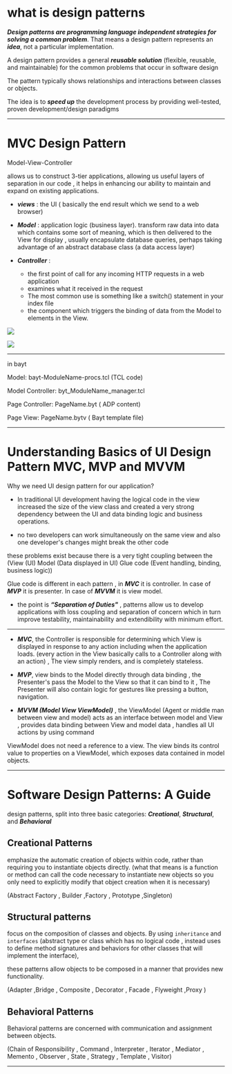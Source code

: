# what is design patterns

**_Design patterns are programming language independent strategies for solving a common problem_**. That means a design pattern represents an **_idea_**, not a particular implementation.

A design pattern provides a general **_reusable solution_** (flexible, reusable, and maintainable) for the common problems that occur in software design 

The pattern typically shows relationships and interactions between classes or objects.

The idea is to ***speed up*** the development process by providing well-tested, proven development/design paradigms

---

# MVC Design Pattern

Model-View-Controller

allows us to construct 3-tier applications, allowing us useful layers of separation in our code , it helps in enhancing our ability to maintain and expand on existing applications.

- **_views_** : the UI ( basically the end result which we send to a web browser)

- **_Model_** : application logic (business layer). transform raw data into data which contains some sort of meaning, which is then delivered to the View for display , usually encapsulate database queries, perhaps taking advantage of an abstract database class (a data access layer)

- **_Controller_** :
  - the first point of call for any incoming HTTP requests in a web application
  - examines what it received in the request
  - The most common use is something like a switch() statement in your index file
  - the component which triggers the binding of data from the Model to elements in the View.

![](https://developer.mozilla.org/en-US/docs/Glossary/MVC/model-view-controller-light-blue.png)

![](https://media.geeksforgeeks.org/wp-content/uploads/20210629165722/mvc.png)

---

in bayt

Model: bayt-ModuleName-procs.tcl (TCL code)

Model Controller: byt_ModuleName_manager.tcl

Page Controller: PageName.byt ( ADP content)

Page View: PageName.bytv ( Bayt template file)

---

# Understanding Basics of UI Design Pattern MVC, MVP and MVVM

Why we need UI design pattern for our application?

- In traditional UI development having the logical code in the view increased the size of the view class and created a very strong dependency between the UI and data binding logic and business operations.

- no two developers can work simultaneously on the same view and also one developer's changes might break the other code

these problems exist because there is a very tight coupling between the
(View (UI) Model (Data displayed in UI) Glue code (Event handling, binding, business logic))

Glue code is different in each pattern , in **_MVC_** it is controller. In case of **_MVP_** it is presenter. In case of **_MVVM_** it is view model.

- the point is **_“Separation of Duties"_** , patterns allow us to develop applications with loss coupling and separation of concern which in turn improve testability, maintainability and extendibility with minimum effort.

---

- **_MVC_**, the Controller is responsible for determining which View is displayed in response to any action including when the application loads. (every action in the View basically calls to a Controller along with an action) , The view simply renders, and is completely stateless.

- **_MVP_**, view binds to the Model directly through data binding , the Presenter's pass the Model to the View so that it can bind to it , The Presenter will also contain logic for gestures like pressing a button, navigation.

- **_MVVM (Model View ViewModel)_** , the ViewModel (Agent or middle man between view and model) acts as an interface between model and View , provides data binding between View and model data , handles all UI actions by using command

ViewModel does not need a reference to a view. The view binds its control value to properties on a ViewModel, which exposes data contained in model objects.

---

# Software Design Patterns: A Guide

design patterns, split into three basic categories: **_Creational_**, **_Structural_**, and **_Behavioral_**

## Creational Patterns

emphasize the automatic creation of objects within code, rather than requiring you to instantiate objects directly. (what that means is a function or method can call the code necessary to instantiate new objects so you only need to explicitly modify that object creation when it is necessary)

(Abstract Factory , Builder ,Factory , Prototype ,Singleton)

## Structural patterns

focus on the composition of classes and objects. By using `inheritance` and `interfaces` (abstract type or class which has no logical code , instead uses to define method signatures and behaviors for other classes that will implement the interface),

these patterns allow objects to be composed in a manner that provides new functionality.

(Adapter ,Bridge , Composite , Decorator , Facade , Flyweight ,Proxy )

## Behavioral Patterns

Behavioral patterns are concerned with communication and assignment between objects.

(Chain of Responsibility , Command , Interpreter , Iterator , Mediator , Memento , Observer , State , Strategy , Template , Visitor)

---
